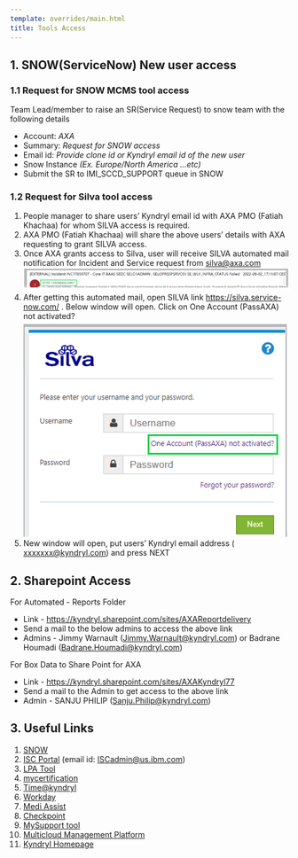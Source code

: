 ```yaml
---
template: overrides/main.html
title: Tools Access
---
```


## 1. SNOW(ServiceNow) New user access
### 1.1 Request for SNOW MCMS tool access

Team Lead/member to raise an SR(Service Request) to snow team with the following details

 * Account: <i>AXA</i>
 * Summary: <i>Request for SNOW access</i>
 * Email id: <i>Provide clone id or Kyndryl email id of the new user</i>
 * Snow Instance <i>(Ex. Europe/North America ...etc)</i>
 * Submit the SR to IMI_SCCD_SUPPORT queue in SNOW

### 1.2 Request for Silva tool access

  1.	People manager to share users’ Kyndryl email id with AXA PMO (Fatiah Khachaa) for whom SILVA access is required.
  2.	AXA PMO (Fatiah Khachaa) will share the above users’ details with AXA requesting to grant SILVA access.
  3.	Once AXA grants access to Silva, user will receive SILVA automated mail notification for Incident and Service request from silva@axa.com
      ![CACF](../service/assets/images/silva.png)
  4.	After getting this automated mail, open SILVA link https://silva.service-now.com/ . Below window will open. Click on One Account (PassAXA) not activated?
      ![CACF](../service/assets/images/silva1.png)
  5.	New window will open, put users’ Kyndryl email address ( xxxxxxx@kyndryl.com) and press NEXT

## 2. Sharepoint Access

   For Automated  - Reports Folder 

   * Link - https://kyndryl.sharepoint.com/sites/AXAReportdelivery
   * Send a mail to the below admins to access the above link
   * Admins - Jimmy Warnault (Jimmy.Warnault@kyndryl.com) or Badrane Houmadi (Badrane.Houmadi@kyndryl.com)

For Box Data to Share Point for AXA

  * Link - https://kyndryl.sharepoint.com/sites/AXAKyndryl77 
  * Send a mail to the Admin to get access to the above link
  * Admin - SANJU PHILIP (Sanju.Philip@kyndryl.com)

## 3. Useful Links

 1. <a href="https://ibmimieu.service-now.com/nav_to.do?uri=%2Fhome.do" target="_blank">SNOW</a>  
 2. <a href="https://www.ibm.com/services/connect/portal/" target="_blank">ISC Portal</a>   (email id: ISCadmin@us.ibm.com)
 3. <a href="https://ppydalinmbz01.sl.bluecloud.ibm.com/services/in/lpa/doPQALogin.action?param=x" target="_blank">LPA Tool</a>
 4. <a href="https://mycertifications.v6fusion.com/" target="_blank">mycertification</a>
 5. <a href="https://time.ibm.com/week" target="_blank">Time@kyndryl</a>
 6. <a href="https://wd5.myworkday.com/kyndryl/d/home.htmld" target="_blank">Workday</a> 
 7. <a href="https://portal.mediassist.in/Home.aspx" target="_blank">Medi Assist</a>
 8. <a href="https://cloud.workhuman.com/conversations/?client=kyndryl&setCAG=false#/kyndryl/16909975/dashboard" target="_blank">Checkpoint</a>
 9. <a href="https://www.ibm.com/mysupport/s/my-cases?language=en_US" target="_blank">MySupport tool</a>
 10. <a href="https://kcmp-axa-cloud-fra.multicloud-ibm.com/privacy" target="_blank">Multicloud Management Platform</a>
 11. <a href="https://kyndryl.sharepoint.com/" target="_blank">Kyndryl Homepage </a>



